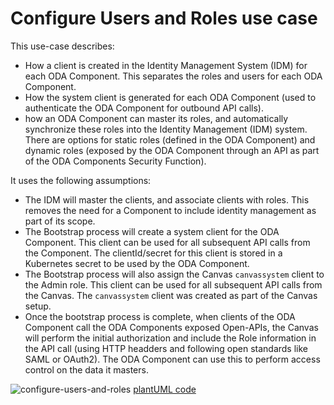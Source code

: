 # Configure Users and Roles use case

This use-case describes:
* How a client is created in the Identity Management System (IDM) for each ODA Component. This separates the roles and users for each ODA Component. 
* How the system client is generated for each ODA Component (used to authenticate the ODA Component for outbound API calls).
* how an ODA Component can master its roles, and automatically synchronize these roles into the Identity Management (IDM) system. There are options for static roles (defined in the ODA Component) and dynamic roles (exposed by the ODA Component through an API as part of the ODA Components Security Function).

It uses the following assumptions:

* The IDM will master the clients, and associate clients with roles. This removes the need for a Component to include identity management as part of its scope.
* The Bootstrap process will create a system client for the ODA Component. This client can be used for all subsequent API calls from the Component. The clientId/secret for this client is stored in a Kubernetes secret to be used by the ODA Component.
* The Bootstrap process will also assign the Canvas `canvassystem` client to the Admin role. This client can be used for all subsequent API calls from the Canvas. The `canvassystem` client was created as part of the Canvas setup.
* Once the bootstrap process is complete, when clients of the ODA Component call the ODA Components exposed Open-APIs, the Canvas will perform the initial authorization and include the Role information in the API call (using HTTP headders and following open standards like SAML or OAuth2). The ODA Component can use this to perform access control on the data it masters.

![configure-users-and-roles](http://www.plantuml.com/plantuml/proxy?cache=no&src=https://raw.githubusercontent.com/oda-canvas-credop/blob/canvassystemClient-413/usecase-library/pumlFiles/configure-users-and-roles.puml)
[plantUML code](pumlFiles/configure-users-and-roles.puml)
